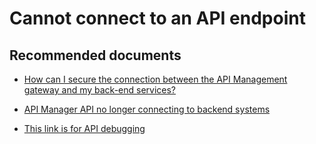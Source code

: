 <properties
    pageTitle="Cannot connect to an API endpoint"
    description="Cannot connect to an API endpoint"
    service="microsoft.apim"
    resource="apimanagement"
    authors="jtwalters25"
    displayOrder="16"
    selfHelpType="generic"
    supportTopicIds="32318288"
    resourceTags=""
    productPesIds="15551"
    cloudEnvironments="public"
/>

# Cannot connect to an API endpoint

## **Recommended documents**
* [How can I secure the connection between the API Management gateway and my back-end services?](https://docs.microsoft.com/azure/api-management/api-management-faq) 
	
* [API Manager API no longer connecting to backend systems](https://social.msdn.microsoft.com/Forums/azure/6d3e9b1c-308d-4d5d-a972-4ff32a7ce290/api-manager-api-no-longer-connecting-to-backend-systems?forum=azureapimgmt)

* [This link is for API debugging ](https://docs.microsoft.com/azure/api-management/api-management-howto-api-inspector)


